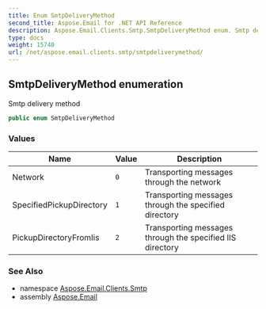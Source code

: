 ```yaml
---
title: Enum SmtpDeliveryMethod
second_title: Aspose.Email for .NET API Reference
description: Aspose.Email.Clients.Smtp.SmtpDeliveryMethod enum. Smtp delivery method
type: docs
weight: 15740
url: /net/aspose.email.clients.smtp/smtpdeliverymethod/
---
```

## SmtpDeliveryMethod enumeration

Smtp delivery method

```csharp
public enum SmtpDeliveryMethod
```

### Values

| Name | Value | Description |
| --- | --- | --- |
| Network | `0` | Transporting messages through the network |
| SpecifiedPickupDirectory | `1` | Transporting messages through the specified directory |
| PickupDirectoryFromIis | `2` | Transporting messages through the specified IIS directory |

### See Also

* namespace [Aspose.Email.Clients.Smtp](../../aspose.email.clients.smtp/)
* assembly [Aspose.Email](../../)


